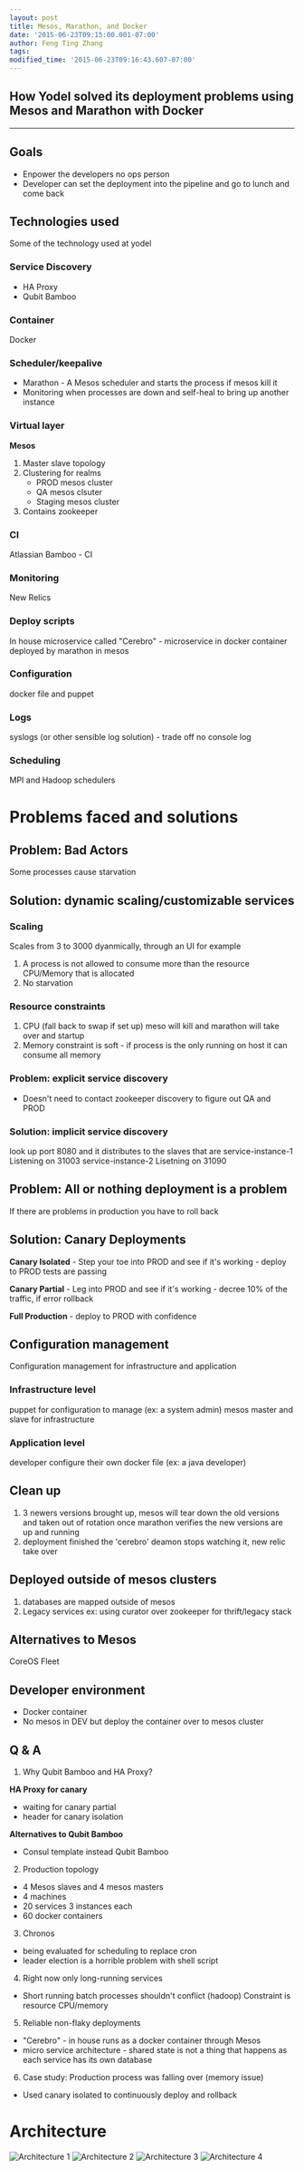 ```yaml
---
layout: post
title: Mesos, Marathon, and Docker
date: '2015-06-23T09:15:00.001-07:00'
author: Feng Ting Zhang
tags:
modified_time: '2015-06-23T09:16:43.607-07:00'
---
```


## How Yodel solved its deployment problems using Mesos and Marathon with Docker

----------

## Goals
* Enpower the developers no ops person
* Developer can set the deployment into the pipeline and go to lunch and come back

## Technologies used
Some of the technology used at yodel

### Service Discovery
* HA Proxy
* Qubit Bamboo

### Container
Docker

### Scheduler/keepalive
* Marathon - A Mesos scheduler and starts the process if mesos kill it
* Monitoring when processes are down and self-heal to bring up another instance

### Virtual layer
__Mesos__
1. Master slave topology
2. Clustering for realms
    * PROD mesos cluster
    * QA mesos clsuter
    * Staging mesos cluster
3. Contains zookeeper

### CI
Atlassian Bamboo - CI

### Monitoring
New Relics

### Deploy scripts
In house microservice called "Cerebro" - microservice in docker container deployed by marathon in mesos

### Configuration
docker file and puppet

### Logs
syslogs (or other sensible log solution) - trade off no console log

### Scheduling
MPI and Hadoop schedulers

# Problems faced and solutions

## Problem: Bad Actors
Some processes cause starvation

## Solution: dynamic scaling/customizable services

### Scaling
Scales from 3 to 3000 dyanmically, through an UI for example
  1. A process is not allowed to consume more than the resource CPU/Memory that is allocated
  2. No starvation

### Resource constraints
  1. CPU (fall back to swap if set up) meso will kill and marathon will take over and startup
  2. Memory constraint is soft - if process is the only running on host it can consume all memory

### Problem: explicit service discovery
  * Doesn't need to contact zookeeper discovery to figure out QA and PROD

### Solution: implicit service discovery
look up port 8080 and it distributes to the slaves that are
service-instance-1 Listening on 31003
service-instance-2 Lisetning on 31090

## Problem: All or nothing deployment is a problem
If there are problems in production you have to roll back

## Solution: Canary Deployments

  __Canary Isolated__
      - Step your toe into PROD and see if it's working
      - deploy to PROD tests are passing

  __Canary Partial__
      - Leg into PROD and see if it's working
      - decree 10% of the traffic, if error rollback

  __Full Production__
      - deploy to PROD with confidence


## Configuration management
Configuration management for infrastructure and application

### Infrastructure level
puppet for configuration to manage (ex: a system admin)
mesos master and slave for infrastructure

### Application level
developer configure their own docker file (ex: a java developer)

## Clean up
1. 3 newers versions brought up, mesos will tear down the old versions and taken out of rotation once marathon verifies the new versions are up and running
2. deployment finished the 'cerebro' deamon stops watching it, new relic take over

## Deployed outside of mesos clusters
1. databases are mapped outside of mesos
2. Legacy services
ex: using curator over zookeeper for thrift/legacy stack

## Alternatives to Mesos
CoreOS
Fleet

## Developer environment
* Docker container
* No mesos in DEV but deploy the container over to mesos cluster

## Q & A

1. Why Qubit Bamboo and HA Proxy?

  __HA Proxy for canary__
  - waiting for canary partial
  - header for canary isolation

  __Alternatives to Qubit Bamboo__
  - Consul template instead Qubit Bamboo

2. Production topology
  - 4 Mesos slaves and 4 mesos masters
  - 4 machines
  - 20 services 3 instances each
  - 60 docker containers

3. Chronos
  - being evaluated for scheduling to replace cron
  - leader election is a horrible problem with shell script

4. Right now only long-running services
  - Short running batch processes shouldn't conflict (hadoop)
  Constraint is resource CPU/memory

5. Reliable non-flaky deployments
  * "Cerebro" - in house runs as a docker container through Mesos
  * micro service architecture - shared state is not a thing that happens as each service has its own database

6. Case study: Production process was falling over (memory issue)
  * Used canary isolated to continuously deploy and rollback

# Architecture
![Architecture 1](/blog/img/mesos1.jpg "Architecture 1")
![Architecture 2](/blog/img/mesos2.jpg "Architecture 2")
![Architecture 3](/blog/img/mesos3.jpg "Architecture 3")
![Architecture 4](/blog/img/mesos4.jpg "Architecture 4")